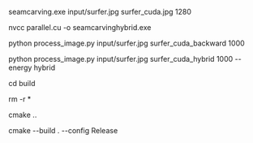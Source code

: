 seamcarving.exe input/surfer.jpg surfer_cuda.jpg 1280

nvcc parallel.cu -o seamcarvinghybrid.exe 

python process_image.py input/surfer.jpg surfer_cuda_backward 1000

python process_image.py input/surfer.jpg surfer_cuda_hybrid 1000 --energy hybrid

cd build

rm -r *

cmake ..

cmake --build . --config Release
